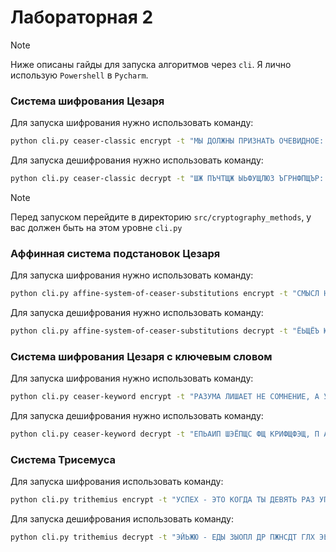 # Лабораторная 2

> [!NOTE]
> Ниже описаны гайды для запуска алгоритмов через `cli`. Я лично использую `Powershell` в `Pycharm`. 

### Система шифрования Цезаря

Для запуска шифрования нужно использовать команду: 

```bash
python cli.py ceaser-classic encrypt -t "МЫ ДОЛЖНЫ ПРИЗНАТЬ ОЧЕВИДНОЕ: ПОНИМАЮТ ЛИШЬ ТЕ, КТО ХОЧЕТ ПОНЯТЬ" -k 12
```

Для запуска дешифрования нужно использовать команду: 

```bash
python cli.py ceaser-classic decrypt -t "ШЖ ПЪЧТЩЖ ЫЬФУЩЛЮЗ ЪГРНФПЩЪР: ЫЪЩФШЛЙЮ ЧФДЗ ЮР, ЦЮЪ БЪГРЮ ЫЪЩКЮЗ" -k 12
```

> [!NOTE]
> Перед запуском перейдите в директорию `src/cryptography_methods`, у вас должен быть на этом уровне `cli.py`

### Аффинная система подстановок Цезаря

Для запуска шифрования нужно использовать команду: 

```bash
python cli.py affine-system-of-ceaser-substitutions encrypt -t "СМЫСЛ НАШЕЙ ЖИЗНИ - НЕПРЕРЫВНОЕ ДВИЖЕНИЕ" -a 2 -b 3
```

Для запуска дешифрования нужно использовать команду:

```bash
python cli.py affine-system-of-ceaser-substitutions decrypt -t "ЁЬЩЁЪ ЮГУМЦ РФТЮФ - ЮМВДМДЩЖЮАМ КЖФРМЮФМ" -a 2 -b 3
```

### Система шифрования Цезаря с ключевым словом

Для запуска шифрования нужно использовать команду: 

```bash
python cli.py ceaser-keyword encrypt -t "РАЗУМА ЛИШАЕТ НЕ СОМНЕНИЕ, А УВЕРЕННОСТЬ" -k 12 -keyw "ШИФРТЕКСТ"
```

Для запуска дешифрования нужно использовать команду: 

```bash
python cli.py ceaser-keyword decrypt -t "ЕПЬАИП ШЭЁПЩС ФЩ КРИФЩФЭЩ, П АХЩЕЩФФРКСЛ" -k 12 -keyw "ШИФРТЕКСТ"
```

### Система Трисемуса

Для запуска шифрования использовать команду: 

```bash
python cli.py trithemius encrypt -t "УСПЕХ - ЭТО КОГДА ТЫ ДЕВЯТЬ РАЗ УПАЛ, НО ДЕСЯТЬ РАЗ ПОДНЯЛСЯ" -k "ШИФРТЕКСТ" -c 8 -r 4
```

Для запуска дешифрования использовать команду: 

```bash
python cli.py trithemius decrypt -t "ЭЙЬЖЮ - ЕДЫ ЗЫОПЛ ДР ПЖНСДТ ГЛХ ЭЬЛЧ, ЪЫ ПЖЙСДТ ГЛХ ЬЫПЪСЧЙС" -k "ШИФРТЕКСТ" -c 8 -r 4
```